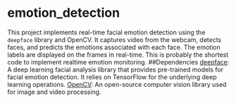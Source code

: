 # emotion_detection

This project implements real-time facial emotion detection using the `deepface` library and OpenCV. It captures video from the webcam, detects faces, and predicts the emotions associated with each face. The emotion labels are displayed on the frames in real-time.
This is probably the shortest code to implement realtime emotion monitoring.
##Dependencies
[deepface](https://github.com/serengil/deepface): A deep learning facial analysis library that provides pre-trained models for facial emotion detection. It relies on TensorFlow for the underlying deep learning operations.
[OpenCV](https://opencv.org/): An open-source computer vision library used for image and video processing.
